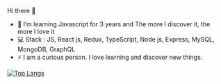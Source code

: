 Hi there 👋

- 🌱 I’m learning Javascript for 3 years and The more I discover it, the more I love it
- 💻 Stack : JS, React js, Redux, TypeScript, Node js, Express, MySQL, MongoDB, GraphQL
- ⚡ I am a curious person. I love learning and discover new things. 

[![Top Langs](https://github-readme-stats.vercel.app/api/top-langs/?username=esther-v&layout=compact)](https://github.com/esther-v/github-readme-stats)
